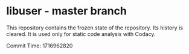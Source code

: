 # libuser - master branch

This repository contains the frozen state of the repository.
Its history is cleared. It is used only for static code
analysis with Codacy.

Commit Time: 1716962820